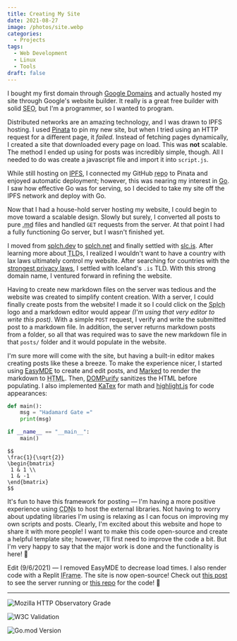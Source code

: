```yaml
---
title: Creating My Site
date: 2021-08-27
image: /photos/site.webp
categories:
  - Projects
tags:
  - Web Development
  - Linux
  - Tools
draft: false
---
```


I bought my first domain through [Google Domains](https://domains.google.com) and actually hosted my site through Google's website builder. It really is a great free builder with solid <abbr title="Search Engine Optimization">SEO</abbr>, but I'm a programmer, so I wanted to program.

Distributed networks are an amazing technology, and I was drawn to IPFS hosting. I used [Pinata](https://www.pinata.cloud/) to pin my new site, but when I tried using an HTTP request for a different page, it _failed_. Instead of fetching pages dynamically, I created a site that downloaded every page on load. This was **not** scalable. The method I ended up using for posts was incredibly simple, though. All I needed to do was create a javascript file and import it into `script.js`.

While still hosting on [IPFS](ipfs://QmcHWkXpaBs8QB6EWBAWGANAsyq2gGhBQzosUsJECgyowm), I connected my GitHub <abbr title="Repository">repo</abbr> to Pinata and enjoyed automatic deployment; however, this was nearing my interest in [Go](https://go.dev). I saw how effective Go was for serving, so I decided to take my site off the IPFS network and deploy with Go.

Now that I had a house-hold server hosting my website, I could begin to move toward a scalable design. Slowly but surely, I converted all posts to pure <abbr title="Markdown">.md</abbr> files and handled `GET` requests from the server. At that point I had a fully functioning Go server, but I wasn't finished yet.

I moved from [splch.dev](https://splch.dev) to [splch.net](https://splch.net) and finally settled with [slc.is](https://slc.is). After learning more about <abbr title="Top Layer Domain">TLD</abbr>s, I realized I wouldn't want to have a country with lax laws ultimately control my website. After searching for countries with the [strongest privacy laws](/#The%20Best%20TLD%20is%20Not%20.com), I settled with Iceland's `.is` TLD. With this strong domain name, I ventured forward in refining the website.

Having to create new markdown files on the server was tedious and the website was created to simplify content creation. With a server, I could finally create posts from the website! I made it so I could click on the <abbr title="SPencer Lee CHurchill">Splch</abbr> logo and a markdown editor would appear _(I'm using that very editor to write this post)_. With a simple `POST` request, I verify and write the submitted post to a markdown file. In addition, the server returns markdown posts from a folder, so all that was required was to save the new markdown file in that `posts/` folder and it would populate in the website.

I'm sure more will come with the site, but having a built-in editor makes creating posts like these a breeze. To make the experience nicer, I started using [EasyMDE](https://easy-markdown-editor.tk/) to create and edit posts, and [Marked](https://marked.js.org/) to render the markdown to <abbr title="HyperText Markup Language">HTML</abbr>. Then, [DOMPurify](https://cure53.de/purify) sanitizes the HTML before populating. I also implemented [KaTex](https://katex.org/) for math and [highlight.js](https://highlightjs.org/) for code appearances:

```python
def main():
	msg = "Hadamard Gate ="
	print(msg)

if __name__ == "__main__":
	main()
```

```
$$
\frac{1}{\sqrt{2}}
\begin{bmatrix}
 1 & 1 \\
 1 & -1
\end{bmatrix}
$$
```

It's fun to have this framework for posting — I'm having a more positive experience using <abbr title="Content Delivery Network">CDN</abbr>s to host the external libraries. Not having to worry about updating libraries I'm using is relaxing as I can focus on improving my own scripts and posts. Clearly, I'm excited about this website and hope to share it with more people! I want to make this code open-source and create a helpful template site; however, I'll first need to improve the code a bit. But I'm very happy to say that the major work is done and the functionality is here! 🥳

Edit (9/6/2021) — I removed EasyMDE to decrease load times. I also render code with a Replit <abbr title="Inline Frame">IFrame</abbr>. The site is now open-source! Check out [this post](/#Grokking%20Go) to see the server running or [this repo](https://github.com/splch/slc.is) for the code! 🤩

---

![Mozilla HTTP Observatory Grade](https://img.shields.io/mozilla-observatory/grade/slc.is?publish&logo=mozilla&style=for-the-badge)

![W3C Validation](https://img.shields.io/w3c-validation/default?logo=html5&style=for-the-badge&targetUrl=https%3A%2F%2Fslc.is)

![Go.mod Version](https://img.shields.io/github/go-mod/go-version/splch/slc.is?logo=go&style=for-the-badge)

